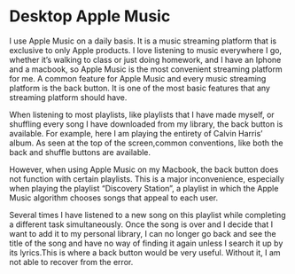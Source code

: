 # Desktop Apple Music

I use Apple Music on a daily basis. It is a music streaming platform that is exclusive to only Apple products. I love listening to music everywhere I go, whether it’s walking to class or just doing homework, and I have an Iphone and a macbook, so Apple Music is the most convenient streaming platform for me. A common feature for Apple Music and every music streaming platform is the back button. It is one of the most basic features that any streaming platform should have. 

When listening to most playlists, like playlists that I have made myself, or shuffling every song I have downloaded from my library, the back button is available. For example, here I am playing the entirety of Calvin Harris’ album. As seen at the top of the screen,common conventions, like both the back and shuffle buttons are available. 


However, when using Apple Music on my Macbook, the back button does not function with certain playlists. This is a major inconvenience, especially when playing the playlist “Discovery Station”, a playlist in which the Apple Music algorithm chooses songs that appeal to each user.




Several times I have listened to a new song on this playlist while completing a different task simultaneously. Once the song is over and I decide that I want to add it to my personal library, I can no longer go back and see the title of the song and have no way of finding it again unless I search it up by its lyrics.This is where a back button would be very useful. Without it, I am not able to recover from the error.


